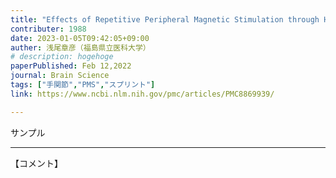 ```yaml
---
title: "Effects of Repetitive Peripheral Magnetic Stimulation through Hand Splint Materials on Induced Movement and Corticospinal Excitability in Healthy Participants"
contributer: 1988
date: 2023-01-05T09:42:05+09:00
auther: 浅尾章彦（福島県立医科大学）
# description: hogehoge
paperPublished: Feb 12,2022 
journal: Brain Science
tags: ["手関節","PMS","スプリント"]
link: https://www.ncbi.nlm.nih.gov/pmc/articles/PMC8869939/

---
```

サンプル

---
【コメント】
